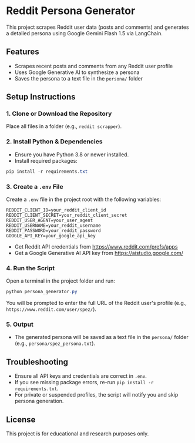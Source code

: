 # Reddit Persona Generator

This project scrapes Reddit user data (posts and comments) and generates a detailed persona using Google Gemini Flash 1.5 via LangChain.

## Features
- Scrapes recent posts and comments from any Reddit user profile
- Uses Google Generative AI to synthesize a persona
- Saves the persona to a text file in the `persona/` folder

## Setup Instructions

### 1. Clone or Download the Repository
Place all files in a folder (e.g., `reddit scrapper`).

### 2. Install Python & Dependencies
- Ensure you have Python 3.8 or newer installed.
- Install required packages:

```powershell
pip install -r requirements.txt
```

### 3. Create a `.env` File
Create a `.env` file in the project root with the following variables:

```
REDDIT_CLIENT_ID=your_reddit_client_id
REDDIT_CLIENT_SECRET=your_reddit_client_secret
REDDIT_USER_AGENT=your_user_agent
REDDIT_USERNAME=your_reddit_username
REDDIT_PASSWORD=your_reddit_password
GOOGLE_API_KEY=your_google_api_key
```

- Get Reddit API credentials from https://www.reddit.com/prefs/apps
- Get a Google Generative AI API key from https://aistudio.google.com/

### 4. Run the Script

Open a terminal in the project folder and run:

```powershell
python persona_generator.py
```

You will be prompted to enter the full URL of the Reddit user's profile (e.g., `https://www.reddit.com/user/spez/`).

### 5. Output
- The generated persona will be saved as a text file in the `persona/` folder (e.g., `persona/spez_persona.txt`).

## Troubleshooting
- Ensure all API keys and credentials are correct in `.env`.
- If you see missing package errors, re-run `pip install -r requirements.txt`.
- For private or suspended profiles, the script will notify you and skip persona generation.

## License
This project is for educational and research purposes only.
